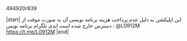 494920r839

|start|
این اپلیکشن به دلیل عدم پرداخت هزینه برنامه نویسی آن به صورت موقت از دسترس خارج شده است ایدی تلگرام برنامه نویس : @L0912M
https://t.me/L0912M
|end|
